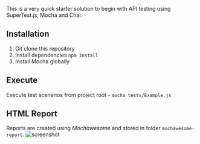 This is a very quick starter solution to begin with API testing using SuperTest.js, Mocha and Chai.

 ## Installation
1. Git clone this repository
2. Install dependencies  `npm install`
3. Install Mocha globally

## Execute
Execute test scenarios from project root - `mocha tests/Example.js`

 ## HTML Report
Reports are created using *Mochawesome* and stored in folder `mochawesome-report`.
![screenshot](https://imgur.com/XnCPCTc.png)
